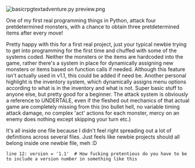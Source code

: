 ![basicrpgtextadventure.py preview.png](https://raw.githubusercontent.com/coding-with-nottnott/basicrpgtextadventure/master/basicrpgtextadventure.py%20preview.png)

One of my first real programming things in Python, attack four pretdetermined monsters, with a chance to obtain three pretdetermined items after every move!

Pretty happy with this for a first real project, just your typical newbie trying to get into programming for the first time and chuffed with some of the systems coded. Neither the monsters or the items are hardcoded into the game, rather there's a system in place for dynamically assigning new monsters or items based on function calls if needed. Although this feature isn't actually used in v1.1, this could be added if need be. Another personal highlight is the inventory system, which dynamically assigns menu options according to what is in the inventory and what is not. Super basic stuff to anyone else, but pretty good for a beginner. The attack system is obviously a reference to UNDERTALE, even if the fleshed out mechanics of that actual game are completely missing from this (no bullet hell, no variable timing attack damage, no complex 'act' actions for each monster, mercy on an enemy does nothing except skipping your turn etc.)

It's all inside one file because I didn't feel right spreading out a lot of definitions across several files. Just feels like newbie projects should all belong inside one newbie file, meh :D

`line 12: version = '1.1'  # How fucking pretentious do you have to be to include a version number in something like this`

